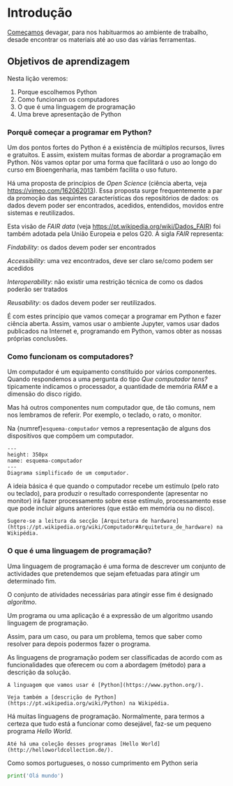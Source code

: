 
# Introdução

[Começamos](https://calendar.google.com/calendar/event?eid=NHE0MnA0amgzNXV2dmNvbHE2ZDBqYmtrZ2pfMjAyMDEwMDZUMTEwMDAwWiBlZzVhNTRpMmtiZmdjZTlpZDd2bWV0OW9pMEBn&ctz=GMT+01:00) devagar, para nos habituarmos ao ambiente de trabalho, desade encontrar os materiais até ao uso das várias ferramentas.


## Objetivos de aprendizagem

Nesta lição veremos:

1.  Porque escolhemos Python
1.  Como funcionam os computadores
1.  O que é uma linguagem de programação
1.  Uma breve apresentação de Python


### Porquê começar a programar em Python?

Um dos pontos fortes do Python é a existência de múltiplos recursos,
livres e gratuitos. E assim, existem muitas formas de abordar a
programação em Python. Nós vamos optar por uma forma que facilitará o
uso ao longo do curso em Bioengenharia, mas também facilita o uso
futuro.

Há uma proposta de princípios de *Open Science* (ciência aberta, veja
<https://vimeo.com/162062013>). Essa proposta surge frequentemente a par
da promoção das sequintes características dos repositórios de dados: os
dados devem poder ser encontrados, acedidos, entendidos, movidos entre
sistemas e reutilizados.

Esta visão de *FAIR data* (veja
<https://pt.wikipedia.org/wiki/Dados_FAIR>) foi também adotada pela
União Europeia e pelos G20. A sigla *FAIR* representa:

*Findability*: os dados devem poder ser encontrados

*Accessibility*: uma vez encontrados, deve ser claro se/como podem ser acedidos

*Interoperability*: não existir uma restrição técnica de como os dados poderão ser
    tratados

*Reusability*: os dados devem poder ser reutilizados.

É com estes princípio que vamos começar a programar em Python e fazer
ciência aberta. Assim, vamos usar o ambiente Jupyter, vamos usar dados
publicados na Internet e, programando em Python, vamos obter as nossas
próprias conclusões.


### Como funcionam os computadores?

Um computador é um equipamento constituído por vários componentes.
Quando respondemos a uma pergunta do tipo *Que computador tens?*
tipicamente indicamos o processador, a quantidade de memória *RAM* e a
dimensão do disco rígido.

Mas há outros componentes num computador que, de tão comuns, nem nos
lembramos de referir. Por exemplo, o teclado, o rato, o monitor.

Na {numref}`esquema-computador` vemos a representação de alguns
dos dispositivos que compõem um computador.

```{figure} figures/sketch/computer_sk_transp.png
---
height: 350px
name: esquema-computador
---
Diagrama simplificado de um computador.
```

A ideia básica é que quando o computador recebe um estímulo (pelo rato ou teclado), 
para produzir o resultado correspondente (apresentar no monitor) irá fazer processamento
sobre esse estímulo, processamento esse que pode incluir alguns anteriores (que estão em memória ou no disco).

```{note}
Sugere-se a leitura da secção [Arquitetura de hardware](https://pt.wikipedia.org/wiki/Computador#Arquitetura_de_hardware) na Wikipédia.
```

### O que é uma linguagem de programação?

Uma linguagem de programação é uma forma de descrever um conjunto de
actividades que pretendemos que sejam efetuadas para atingir um
determinado fim.

O conjunto de atividades necessárias para atingir esse fim é designado *algoritmo*.

Um programa ou uma aplicação é a expressão de um algoritmo usando linguagem de programação.

Assim, para um caso, ou para um problema, temos que saber como resolver para depois 
podermos fazer o programa.

As linguagens de programação podem ser classificadas de acordo com as funcionalidades que 
oferecem ou com a abordagem (método) para a descrição da solução. 


```{note}
A linguagem que vamos usar é [Python](https://www.python.org/).

Veja também a [descrição de Python](https://pt.wikipedia.org/wiki/Python) na Wikipédia.
```

Há muitas linguagens de programação. Normalmente, para termos a certeza que tudo está a funcionar 
como desejável, faz-se um pequeno programa *Hello World*. 

```{note}
Até há uma coleção desses programas [Hello World](http://helloworldcollection.de/).

```

Como somos portugueses, o nosso cumprimento em Python seria
```python
print('Olá mundo')
```


